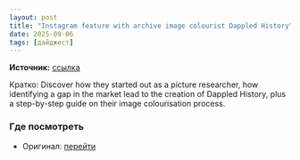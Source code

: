 ```yaml
---
layout: post
title: "Instagram feature with archive image colourist Dappled History"
date: 2025-09-06
tags: [дайджест]
---
```


**Источник:** [ссылка](https://ablog.wpengine.com/instagram-feature-with-archive-image-colourist-dappled-history)

Кратко: Discover how they started out as a picture researcher, how identifying a gap in the market lead to the creation of Dappled History, plus a step-by-step guide on their image colourisation process.

### Где посмотреть
- Оригинал: [перейти]({link})
